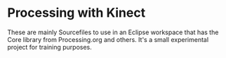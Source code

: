 Processing with Kinect
======================

These are mainly Sourcefiles to use in an Eclipse workspace that has the Core library from Processing.org and others. It's a small experimental project for training purposes.
